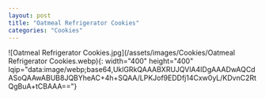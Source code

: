```yaml
---
layout: post
title: "Oatmeal Refrigerator Cookies"
categories: "Cookies"
---
```

![Oatmeal Refrigerator Cookies.jpg](/assets/images/Cookies/Oatmeal Refrigerator Cookies.webp){: width="400" height="400" lqip="data:image/webp;base64,UklGRkQAAABXRUJQVlA4IDgAAADwAQCdASoQAAwABUB8JQBYheAC+4h+SQAA/LPKJof9EDDfj14Cxw0yL/KDvnC2RtQgBuA+tCBAAA=="}

